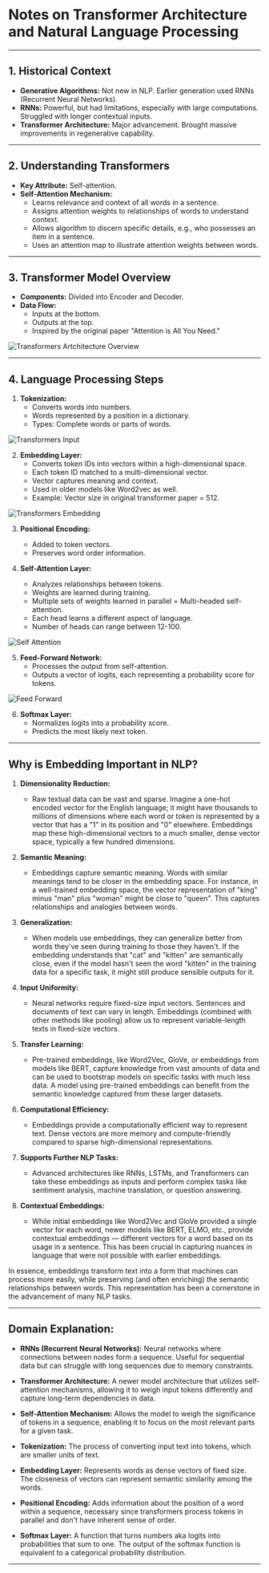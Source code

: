 # Notes on Transformer Architecture and Natural Language Processing

---

## 1. Historical Context
- **Generative Algorithms:** Not new in NLP. Earlier generation used RNNs (Recurrent Neural Networks).
- **RNNs:** Powerful, but had limitations, especially with large computations. Struggled with longer contextual inputs.
- **Transformer Architecture:** Major advancement. Brought massive improvements in regenerative capability.

---

## 2. Understanding Transformers
- **Key Attribute:** Self-attention.
- **Self-Attention Mechanism:**
    - Learns relevance and context of all words in a sentence.
    - Assigns attention weights to relationships of words to understand context.
    - Allows algorithm to discern specific details, e.g., who possesses an item in a sentence.
    - Uses an attention map to illustrate attention weights between words.

---

## 3. Transformer Model Overview
- **Components:** Divided into Encoder and Decoder.
- **Data Flow:**
    - Inputs at the bottom.
    - Outputs at the top.
    - Inspired by the original paper "Attention is All You Need."

![Transformers Artchitecture Overview](./figures/simple_transformer.png)




---

## 4. Language Processing Steps
1. **Tokenization:**
    - Converts words into numbers.
    - Words represented by a position in a dictionary.
    - Types: Complete words or parts of words.

![Transformers Input](./figures/transformer_input.png)

2. **Embedding Layer:**
    - Converts token IDs into vectors within a high-dimensional space.
    - Each token ID matched to a multi-dimensional vector.
    - Vector captures meaning and context.
    - Used in older models like Word2vec as well.
    - Example: Vector size in original transformer paper = 512.

![Transformers Embedding](./figures/embedding.png)

3. **Positional Encoding:**
    - Added to token vectors.
    - Preserves word order information.
  
4. **Self-Attention Layer:**
    - Analyzes relationships between tokens.
    - Weights are learned during training.
    - Multiple sets of weights learned in parallel = Multi-headed self-attention.
    - Each head learns a different aspect of language.
    - Number of heads can range between 12-100.

![Self Attention](./figures/self-attention.png)

5. **Feed-Forward Network:**
    - Processes the output from self-attention.
    - Outputs a vector of logits, each representing a probability score for tokens.


![Feed Forward](./figures/feed-forward.png)

6. **Softmax Layer:**
    - Normalizes logits into a probability score.
    - Predicts the most likely next token.

---

## Why is Embedding Important in NLP?

1. **Dimensionality Reduction:** 
   - Raw textual data can be vast and sparse. Imagine a one-hot encoded vector for the English language; it might have thousands to millions of dimensions where each word or token is represented by a vector that has a "1" in its position and "0" elsewhere. Embeddings map these high-dimensional vectors to a much smaller, dense vector space, typically a few hundred dimensions.

2. **Semantic Meaning:** 
   - Embeddings capture semantic meaning. Words with similar meanings tend to be closer in the embedding space. For instance, in a well-trained embedding space, the vector representation of "king" minus "man" plus "woman" might be close to "queen". This captures relationships and analogies between words.

3. **Generalization:** 
   - When models use embeddings, they can generalize better from words they've seen during training to those they haven't. If the embedding understands that "cat" and "kitten" are semantically close, even if the model hasn't seen the word "kitten" in the training data for a specific task, it might still produce sensible outputs for it.

4. **Input Uniformity:** 
   - Neural networks require fixed-size input vectors. Sentences and documents of text can vary in length. Embeddings (combined with other methods like pooling) allow us to represent variable-length texts in fixed-size vectors.

5. **Transfer Learning:** 
   - Pre-trained embeddings, like Word2Vec, GloVe, or embeddings from models like BERT, capture knowledge from vast amounts of data and can be used to bootstrap models on specific tasks with much less data. A model using pre-trained embeddings can benefit from the semantic knowledge captured from these larger datasets.

6. **Computational Efficiency:** 
   - Embeddings provide a computationally efficient way to represent text. Dense vectors are more memory and compute-friendly compared to sparse high-dimensional representations.

7. **Supports Further NLP Tasks:** 
   - Advanced architectures like RNNs, LSTMs, and Transformers can take these embeddings as inputs and perform complex tasks like sentiment analysis, machine translation, or question answering.

8. **Contextual Embeddings:** 
   - While initial embeddings like Word2Vec and GloVe provided a single vector for each word, newer models like BERT, ELMO, etc., provide contextual embeddings — different vectors for a word based on its usage in a sentence. This has been crucial in capturing nuances in language that were not possible with earlier embeddings.

In essence, embeddings transform text into a form that machines can process more easily, while preserving (and often enriching) the semantic relationships between words. This representation has been a cornerstone in the advancement of many NLP tasks.

---

## Domain Explanation:

- **RNNs (Recurrent Neural Networks):** Neural networks where connections between nodes form a sequence. Useful for sequential data but can struggle with long sequences due to memory constraints.
  
- **Transformer Architecture:** A newer model architecture that utilizes self-attention mechanisms, allowing it to weigh input tokens differently and capture long-term dependencies in data.
  
- **Self-Attention Mechanism:** Allows the model to weigh the significance of tokens in a sequence, enabling it to focus on the most relevant parts for a given task.
  
- **Tokenization:** The process of converting input text into tokens, which are smaller units of text.
  
- **Embedding Layer:** Represents words as dense vectors of fixed size. The closeness of vectors can represent semantic similarity among the words.
  
- **Positional Encoding:** Adds information about the position of a word within a sequence, necessary since transformers process tokens in parallel and don't have inherent sense of order.
  
- **Softmax Layer:** A function that turns numbers aka logits into probabilities that sum to one. The output of the softmax function is equivalent to a categorical probability distribution.

---
